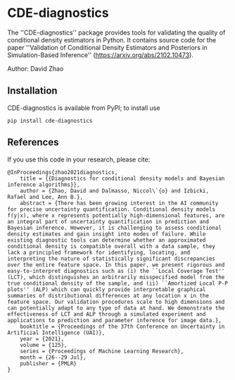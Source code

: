 # CDE-diagnostics

The ''CDE-diagnostics'' package provides tools for validating the quality of conditional density estimators in Python. It contains source code for the paper ''Validation of Conditional Density Estimators and Posteriors in Simulation-Based Inference'' (https://arxiv.org/abs/2102.10473).

Author: David Zhao


## Installation

CDE-diagnostics is available from PyPI; to install use

```{shell}
pip install cde-diagnostics
```

## References

If you use this code in your research, please cite:

```
@InProceedings{zhao2021diagnostics,
    title = {{Diagnostics for conditional density models and Bayesian inference algorithms}},
    author = {Zhao, David and Dalmasso, Niccol\`{o} and Izbicki, Rafael and Lee, Ann B.},
    abstract = {There has been growing interest in the AI community for precise uncertainty quantification. Conditional density models f(y|x), where x represents potentially high-dimensional features, are an integral part of uncertainty quantification in prediction and Bayesian inference. However, it is challenging to assess conditional density estimates and gain insight into modes of failure. While existing diagnostic tools can determine whether an approximated conditional density is compatible overall with a data sample, they lack a principled framework for identifying, locating, and interpreting the nature of statistically significant discrepancies over the entire feature space. In this paper, we present rigorous and easy-to-interpret diagnostics such as (i) the ``Local Coverage Test'' (LCT), which distinguishes an arbitrarily misspecified model from the true conditional density of the sample, and (ii) ``Amortized Local P-P plots'' (ALP) which can quickly provide interpretable graphical summaries of distributional differences at any location x in the feature space. Our validation procedures scale to high dimensions and can potentially adapt to any type of data at hand. We demonstrate the effectiveness of LCT and ALP through a simulated experiment and applications to prediction and parameter inference for image data.},
    booktitle = {Proceedings of the 37th Conference on Uncertainty in Artificial Intelligence (UAI)},
    year = {2021},
    volume = {125},
    series = {Proceedings of Machine Learning Research},
    month = {26--29 Jul},
    publisher = {PMLR}
}
```
